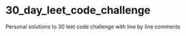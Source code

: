 # 30_day_leet_code_challenge
Personal solutions to 30 leet code challenge with line by line comments
